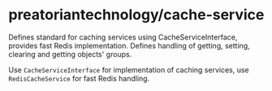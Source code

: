 preatoriantechnology/cache-service
==================================

Defines standard for caching services using CacheServiceInterface, provides fast
Redis implementation. Defines handling of getting, setting, clearing and getting
objects' groups.

Use `CacheServiceInterface` for implementation of caching services, use
`RedisCacheService` for fast Redis handling.



